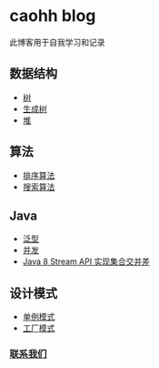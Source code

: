 # caohh blog
此博客用于自我学习和记录

## 数据结构
* [树](/blog/datastruct/tree/)
* [生成树](/blog/datastruct/spanningtree/)
* [堆](/blog/datastruct/heap/)

## 算法
* [排序算法](/blog/algorithm/sort/)
* [搜索算法](/blog/algorithm/search/)

## Java

* [泛型](/blog/java/generics/)
* [并发](/blog/java/concurrency/)
* [Java 8 Stream API 实现集合交并差](/blog/java/stream/intersection-union-subtraction/)
## 设计模式
* [单例模式](/blog/java/design-pattern/singleton/)
* [工厂模式](/blog/java/design-pattern/factory/)
</details>

### [联系我们](/blog/contact/)